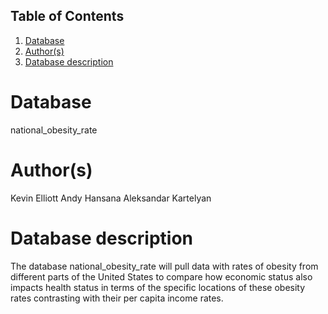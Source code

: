 ## Table of Contents
1. [Database](#database)
1. [Author(s)](#author)
1. [Database description](#description)
 
# Database
national_obesity_rate
# Author(s)
Kevin Elliott
Andy Hansana
Aleksandar Kartelyan
# Database description
The database national_obesity_rate will pull data with rates of obesity from different parts of the United States to compare how economic status also impacts health status in terms of the specific locations of these obesity rates contrasting with their per capita income rates.
